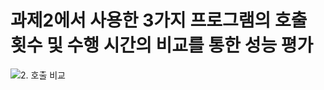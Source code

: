 #  과제2에서 사용한 3가지 프로그램의 호출 횟수 및 수행 시간의 비교를 통한 성능 평가


![2. 호출  비교](https://github.com/sunjae0902/Mystudy/issues/2#issue-1511865408)

